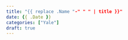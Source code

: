 ```yaml
---
title: "{{ replace .Name "-" " " | title }}"
date: {{ .Date }}
categories: ["Yale"]
draft: true
---
```


